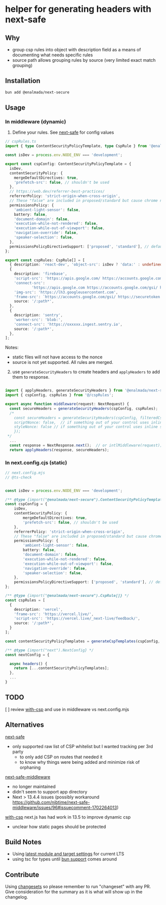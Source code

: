 # helper for generating headers with next-safe

## Why

* group csp rules into object with description field as a means of documenting what needs specific rules
* source path allows grouping rules by source (very limited exact match grouping)

## Installation

```bash
bun add @enalmada/next-secure
```

## Usage

### In middleware (dynamic)

1) Define your rules.  See [next-safe](https://github.com/trezy/next-safe) for config values
```ts
// cspRules.ts
import { type ContentSecurityPolicyTemplate, type CspRule } from '@enalmada/next-secure';

const isDev = process.env.NODE_ENV === 'development';

export const cspConfig: ContentSecurityPolicyTemplate = {
  isDev,
  contentSecurityPolicy: {
    mergeDefaultDirectives: true,
    'prefetch-src': false, // shouldn't be used
  },
  // https://web.dev/referrer-best-practices/
  referrerPolicy: 'strict-origin-when-cross-origin',
  // These "false" are included in proposed/standard but cause chrome noise.  Disabling for now.
  permissionsPolicy: {
    'ambient-light-sensor': false,
    battery: false,
    'document-domain': false,
    'execution-while-not-rendered': false,
    'execution-while-out-of-viewport': false,
    'navigation-override': false,
    'speaker-selection': false,
  },
  permissionsPolicyDirectiveSupport: ['proposed', 'standard'], // default causes tons of console noise
};

export const cspRules: CspRule[] = [
  { description: 'react-dev', 'object-src': isDev ? 'data:' : undefined, source: '/:path*' },
  {
    description: 'firebase',
    'script-src': 'https://apis.google.com/ https://accounts.google.com/gsi/client',
    'connect-src':
            'https://apis.google.com https://accounts.google.com/gsi/ https://securetoken.googleapis.com https://identitytoolkit.googleapis.com https://lh3.googleusercontent.com',
    'img-src': 'https://lh3.googleusercontent.com',
    'frame-src': `https://accounts.google.com/gsi/ https://securetoken.googleapis.com https://identitytoolkit.googleapis.com https://${process.env.NEXT_PUBLIC_FIREBASE_AUTH_DOMAIN}/`,
    source: '/:path*',
  },
  {
    description: 'sentry',
    'worker-src': 'blob:',
    'connect-src': 'https://oxxxxx.ingest.sentry.io',
    source: '/:path*',
  },
];
```

Notes:
* static files will not have access to the nonce
* source is not yet supported.  All rules are merged.

2) use `generateSecurityHeaders` to create headers and `applyHeaders` to add them to response.
```ts

import { applyHeaders, generateSecurityHeaders } from '@enalmada/next-secure';
import { cspConfig, cspRules } from '@/cspRules';

export async function middleware(request: NextRequest) {
  const secureHeaders = generateSecurityHeaders(cspConfig, cspRules);
  /*
    const secureHeaders = generateSecurityHeaders(cspConfig, filteredCspRules, undefined, {
    scriptNonce: false,  // if something out of your control uses inline scripts
    styleNonce: false // if something out of your control uses inline styles
    });
 */
  ...     
  const response = NextResponse.next();  // or intlMiddleware(request); etc
  return applyHeaders(response, secureHeaders);
```

### In next.config.cjs (static)

```ts
// next.config.mjs
// @ts-check


const isDev = process.env.NODE_ENV === 'development';

/** @type {import("@enalmada/next-secure").ContentSecurityPolicyTemplate} */
const cspConfig = {
    isDev,
    contentSecurityPolicy: {
        mergeDefaultDirectives: true,
        'prefetch-src': false, // shouldn't be used
    },
    referrerPolicy: 'strict-origin-when-cross-origin',
    // These "false" are included in proposed/standard but cause chrome noise.  Disabling for now.
    permissionsPolicy: {
        'ambient-light-sensor': false,
        battery: false,
        'document-domain': false,
        'execution-while-not-rendered': false,
        'execution-while-out-of-viewport': false,
        'navigation-override': false,
        'speaker-selection': false,
    },
    permissionsPolicyDirectiveSupport: ['proposed', 'standard'], // default causes tons of console noise
};

/** @type {import("@enalmada/next-secure").CspRule[]} */
const cspRules = [
  {
    description: 'vercel',
    'frame-src': 'https://vercel.live/',
    'script-src': 'https://vercel.live/_next-live/feedback/',
    source: '/:path*',
  }
];

const contentSecurityPolicyTemplates = generateCspTemplates(cspConfig, cspRules);

/** @type {import("next").NextConfig} */
const nextConfig = {

  async headers() {
    return [...contentSecurityPolicyTemplates];
  },
  ...
}
```

## TODO
[ ] review [with-csp](https://nextjs.org/docs/pages/building-your-application/configuring/content-security-policy) and use in middleware vs next.config.mjs

## Alternatives

[next-safe](https://www.npmjs.com/package/next-safe)
* only supported raw list of CSP whitelist but I wanted tracking per 3rd party 
  * to only add CSP on routes that needed it
  * to know why things were being added and minimize risk of orphaning

[next-safe-middleware](https://github.com/nibtime/next-safe-middleware)
* no longer maintained
* didn't seem to support app directory
* Next > 13.4.4 issues (possibly workaround https://github.com/nibtime/next-safe-middleware/issues/96#issuecomment-1702264013)

[with-csp](https://nextjs.org/docs/pages/building-your-application/configuring/content-security-policy) next.js has had work in 13.5 to improve dynamic csp
* unclear how static pages should be protected

## Build Notes
* Using [latest module and target settings](https://stackoverflow.com/questions/72380007/what-typescript-configuration-produces-output-closest-to-node-js-18-capabilities/72380008#72380008) for current LTS
* using tsc for types until [bun support](https://github.com/oven-sh/bun/issues/5141#issuecomment-1727578701) comes around

## Contribute
Using [changesets](https://github.com/changesets/changesets) so please remember to run "changeset" with any PR.  
Give consideration for the summary as it is what will show up in the changelog.